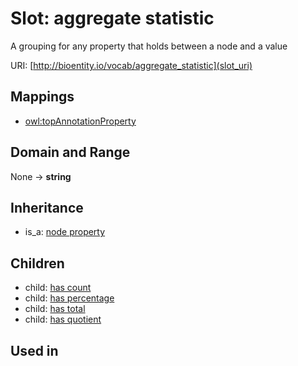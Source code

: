 # Slot: aggregate statistic


A grouping for any property that holds between a node and a value

URI: [http://bioentity.io/vocab/aggregate_statistic](slot_uri)
## Mappings

 * [owl:topAnnotationProperty](http://purl.obolibrary.org/obo/owl_topAnnotationProperty)
## Domain and Range

None -> **string**
## Inheritance

 *  is_a: [node property](node_property.md)
## Children

 *  child: [has count](has_count.md)
 *  child: [has percentage](has_percentage.md)
 *  child: [has total](has_total.md)
 *  child: [has quotient](has_quotient.md)
## Used in

